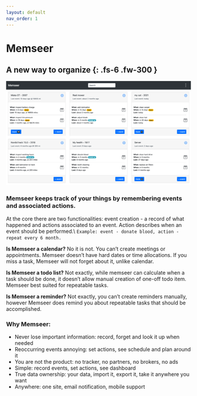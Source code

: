 ```yaml
---
layout: default
nav_order: 1
---
```


# Memseer

A new way to organize
{: .fs-6 .fw-300 }
---

![](assets/images/dashboard.png)

### Memseer keeps track of your things by remembering events and associated actions.

At the core there are two functionalities: event creation - a record of what happened and actions associated to an event. Action describes when an event should
be performed.\ `Example: event - donate blood, action - repeat every 6 month.`

**Is Memseer a calendar?** No it is not. You can’t create meetings or appointments. Memseer doesn’t have hard dates or time allocations. If you miss a task, Memseer
will not forget about it, unlike calendar.

**Is Memseer a todo list?** Not exactly, while memseer can calculate when a task should be done, it doesn’t allow manual creation of one-off todo item. Memseer best
suited for repeatable tasks.

**Is Memseer a reminder?** Not exactly, you can’t create reminders manually, however Memseer does remind you about repeatable tasks that should be accomplished.

### Why Memseer:
- Never lose important information: record, forget and look it up when needed
- Reoccurring events annoying: set actions, see schedule and plan around it
- You are not the product: no tracker, no partners, no brokers, no ads
- Simple: record events, set actions, see dashboard
- True data ownership: your data, import it, export it, take it anywhere you want
- Anywhere: one site, email notification, mobile support
